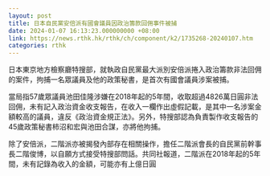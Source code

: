 ```yaml
---
layout: post
title: 日本自民黨安倍派有國會議員因政治籌款回佣事件被捕
date: 2024-01-07 16:13:23.000000000 +08:00
link: https://news.rthk.hk/rthk/ch/component/k2/1735268-20240107.htm
categories: rthk
---
```


日本東京地方檢察廳特搜部，就執政自民黨最大派別安倍派捲入政治籌款非法回佣的案件，拘捕一名眾議員及他的政策秘書，是首次有國會議員涉案被捕。

當局指57歲眾議員池田佳隆涉嫌在2018年起的5年間，收取超過4826萬日圓非法回佣，未有記入政治資金收支報告，在收入一欄作出虛假記載，是其中一名涉案金額較高的議員，違反《政治資金規正法》。另外，特搜部認為負責製作收支報告的45歲政策秘書柿沼和宏與池田合謀，亦將他拘捕。

除了安倍派，二階派亦被揭發內部存在相關操作，擔任二階派會長的自民黨前幹事長二階俊博，以自願方式接受特搜部問話。共同社報道，二階派在2018年起的5年間，未有記錄為收入的金額，可能亦有上億日圓
